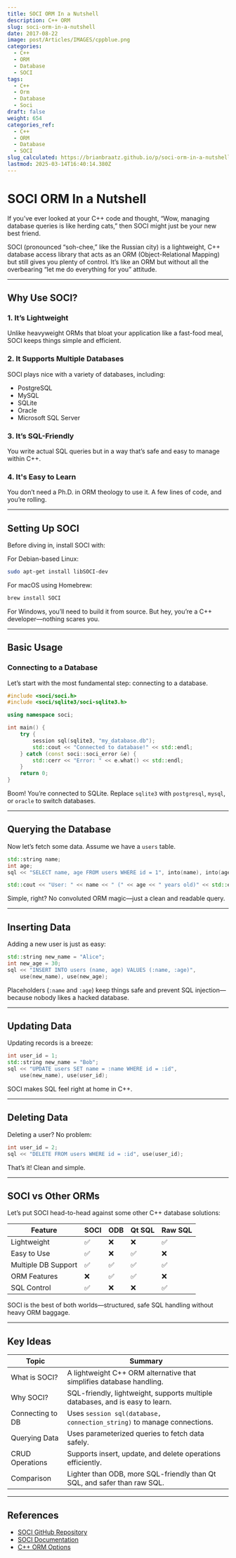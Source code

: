 ```yaml
---
title: SOCI ORM In a Nutshell
description: C++ ORM
slug: soci-orm-in-a-nutshell
date: 2017-08-22
image: post/Articles/IMAGES/cppblue.png
categories:
  - C++
  - ORM
  - Database
  - SOCI
tags:
  - C++
  - Orm
  - Database
  - Soci
draft: false
weight: 654
categories_ref:
  - C++
  - ORM
  - Database
  - SOCI
slug_calculated: https://brianbraatz.github.io/p/soci-orm-in-a-nutshell
lastmod: 2025-03-14T16:40:14.380Z
---
```

# SOCI ORM In a Nutshell

If you’ve ever looked at your C++ code and thought, “Wow, managing database queries is like herding cats,” then SOCI might just be your new best friend.

SOCI (pronounced “soh-chee,” like the Russian city) is a lightweight, C++ database access library that acts as an ORM (Object-Relational Mapping) but still gives you plenty of control. It’s like an ORM but without all the overbearing “let me do everything for you” attitude.

***

## Why Use SOCI?

### 1. It’s Lightweight

Unlike heavyweight ORMs that bloat your application like a fast-food meal, SOCI keeps things simple and efficient.

### 2. It Supports Multiple Databases

SOCI plays nice with a variety of databases, including:

* PostgreSQL
* MySQL
* SQLite
* Oracle
* Microsoft SQL Server

### 3. It’s SQL-Friendly

You write actual SQL queries but in a way that’s safe and easy to manage within C++.

### 4. It's Easy to Learn

You don’t need a Ph.D. in ORM theology to use it. A few lines of code, and you’re rolling.

***

## Setting Up SOCI

Before diving in, install SOCI with:

For Debian-based Linux:

```sh
sudo apt-get install libSOCI-dev
```

For macOS using Homebrew:

```sh
brew install SOCI
```

For Windows, you’ll need to build it from source. But hey, you’re a C++ developer—nothing scares you.

***

## Basic Usage

### Connecting to a Database

Let’s start with the most fundamental step: connecting to a database.

```cpp
#include <soci/soci.h>
#include <soci/sqlite3/soci-sqlite3.h>

using namespace soci;

int main() {
    try {
        session sql(sqlite3, "my_database.db");
        std::cout << "Connected to database!" << std::endl;
    } catch (const soci::soci_error &e) {
        std::cerr << "Error: " << e.what() << std::endl;
    }
    return 0;
}
```

Boom! You’re connected to SQLite. Replace `sqlite3` with `postgresql`, `mysql`, or `oracle` to switch databases.

***

## Querying the Database

Now let’s fetch some data. Assume we have a `users` table.

```cpp
std::string name;
int age;
sql << "SELECT name, age FROM users WHERE id = 1", into(name), into(age);

std::cout << "User: " << name << " (" << age << " years old)" << std::endl;
```

Simple, right? No convoluted ORM magic—just a clean and readable query.

***

## Inserting Data

Adding a new user is just as easy:

```cpp
std::string new_name = "Alice";
int new_age = 30;
sql << "INSERT INTO users (name, age) VALUES (:name, :age)",
    use(new_name), use(new_age);
```

Placeholders (`:name` and `:age`) keep things safe and prevent SQL injection—because nobody likes a hacked database.

***

## Updating Data

Updating records is a breeze:

```cpp
int user_id = 1;
std::string new_name = "Bob";
sql << "UPDATE users SET name = :name WHERE id = :id",
    use(new_name), use(user_id);
```

SOCI makes SQL feel right at home in C++.

***

## Deleting Data

Deleting a user? No problem:

```cpp
int user_id = 2;
sql << "DELETE FROM users WHERE id = :id", use(user_id);
```

That’s it! Clean and simple.

***

## SOCI vs Other ORMs

Let’s put SOCI head-to-head against some other C++ database solutions:

| Feature             | SOCI | ODB | Qt SQL | Raw SQL |
| ------------------- | ---- | --- | ------ | ------- |
| Lightweight         | ✅    | ❌   | ❌      | ✅       |
| Easy to Use         | ✅    | ❌   | ✅      | ❌       |
| Multiple DB Support | ✅    | ✅   | ✅      | ✅       |
| ORM Features        | ❌    | ✅   | ✅      | ❌       |
| SQL Control         | ✅    | ❌   | ❌      | ✅       |

SOCI is the best of both worlds—structured, safe SQL handling without heavy ORM baggage.

***

<!-- ## Conclusion

SOCI is a fantastic choice if you want lightweight, flexible, and SQL-friendly database handling in C++.

It doesn’t force you into ORM handcuffs but still gives you plenty of ease-of-use features.

So, if you’re tired of bulky frameworks or error-prone raw SQL, give SOCI a shot. Your future self will thank you!

--- -->

## Key Ideas

| Topic            | Summary                                                                       |
| ---------------- | ----------------------------------------------------------------------------- |
| What is SOCI?    | A lightweight C++ ORM alternative that simplifies database handling.          |
| Why SOCI?        | SQL-friendly, lightweight, supports multiple databases, and is easy to learn. |
| Connecting to DB | Uses `session sql(database, connection_string)` to manage connections.        |
| Querying Data    | Uses parameterized queries to fetch data safely.                              |
| CRUD Operations  | Supports insert, update, and delete operations efficiently.                   |
| Comparison       | Lighter than ODB, more SQL-friendly than Qt SQL, and safer than raw SQL.      |

***

## References

* [SOCI GitHub Repository](https://github.com/SOCI/soci)
* [SOCI Documentation](http://soci.sourceforge.net/doc/master/)
* [C++ ORM Options](https://cpp-orm.com/)
